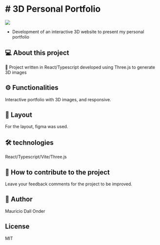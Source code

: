 # #  3D Personal Portfolio

<img src="https://img.shields.io/badge/build-passing-brightgreen"/>

- Development of an interactive 3D website to present my personal portfolio


## 💻 About this project
🚀 Project written in React/Typescript developed using Three.js to generate 3D images

## ⚙️ Functionalities
Interactive portfolio with 3D images, and responsive.

## 🎨 Layout
For the layout, figma was used.

## 🛠 technologies
React/Typescript/Vite/Three.js

## 💪 How to contribute to the project
Leave your feedback comments for the project to be improved.

## 🦸 Author
Mauricio Dall Onder

## License
MIT

 
